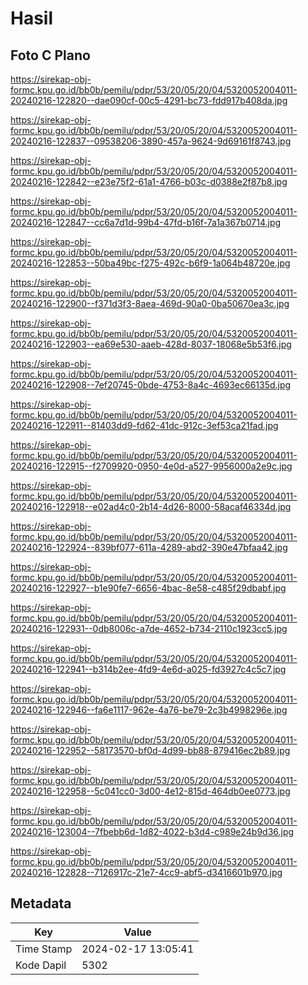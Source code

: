 # Hasil

## Foto C Plano

https://sirekap-obj-formc.kpu.go.id/bb0b/pemilu/pdpr/53/20/05/20/04/5320052004011-20240216-122820--dae090cf-00c5-4291-bc73-fdd917b408da.jpg

https://sirekap-obj-formc.kpu.go.id/bb0b/pemilu/pdpr/53/20/05/20/04/5320052004011-20240216-122837--09538206-3890-457a-9624-9d69161f8743.jpg

https://sirekap-obj-formc.kpu.go.id/bb0b/pemilu/pdpr/53/20/05/20/04/5320052004011-20240216-122842--e23e75f2-61a1-4766-b03c-d0388e2f87b8.jpg

https://sirekap-obj-formc.kpu.go.id/bb0b/pemilu/pdpr/53/20/05/20/04/5320052004011-20240216-122847--cc6a7d1d-99b4-47fd-b16f-7a1a367b0714.jpg

https://sirekap-obj-formc.kpu.go.id/bb0b/pemilu/pdpr/53/20/05/20/04/5320052004011-20240216-122853--50ba49bc-f275-492c-b6f9-1a064b48720e.jpg

https://sirekap-obj-formc.kpu.go.id/bb0b/pemilu/pdpr/53/20/05/20/04/5320052004011-20240216-122900--f371d3f3-8aea-469d-90a0-0ba50670ea3c.jpg

https://sirekap-obj-formc.kpu.go.id/bb0b/pemilu/pdpr/53/20/05/20/04/5320052004011-20240216-122903--ea69e530-aaeb-428d-8037-18068e5b53f6.jpg

https://sirekap-obj-formc.kpu.go.id/bb0b/pemilu/pdpr/53/20/05/20/04/5320052004011-20240216-122908--7ef20745-0bde-4753-8a4c-4693ec66135d.jpg

https://sirekap-obj-formc.kpu.go.id/bb0b/pemilu/pdpr/53/20/05/20/04/5320052004011-20240216-122911--81403dd9-fd62-41dc-912c-3ef53ca21fad.jpg

https://sirekap-obj-formc.kpu.go.id/bb0b/pemilu/pdpr/53/20/05/20/04/5320052004011-20240216-122915--f2709920-0950-4e0d-a527-9956000a2e9c.jpg

https://sirekap-obj-formc.kpu.go.id/bb0b/pemilu/pdpr/53/20/05/20/04/5320052004011-20240216-122918--e02ad4c0-2b14-4d26-8000-58acaf46334d.jpg

https://sirekap-obj-formc.kpu.go.id/bb0b/pemilu/pdpr/53/20/05/20/04/5320052004011-20240216-122924--839bf077-611a-4289-abd2-390e47bfaa42.jpg

https://sirekap-obj-formc.kpu.go.id/bb0b/pemilu/pdpr/53/20/05/20/04/5320052004011-20240216-122927--b1e90fe7-6656-4bac-8e58-c485f29dbabf.jpg

https://sirekap-obj-formc.kpu.go.id/bb0b/pemilu/pdpr/53/20/05/20/04/5320052004011-20240216-122931--0db8006c-a7de-4652-b734-2110c1923cc5.jpg

https://sirekap-obj-formc.kpu.go.id/bb0b/pemilu/pdpr/53/20/05/20/04/5320052004011-20240216-122941--b314b2ee-4fd9-4e6d-a025-fd3927c4c5c7.jpg

https://sirekap-obj-formc.kpu.go.id/bb0b/pemilu/pdpr/53/20/05/20/04/5320052004011-20240216-122946--fa6e1117-962e-4a76-be79-2c3b4998296e.jpg

https://sirekap-obj-formc.kpu.go.id/bb0b/pemilu/pdpr/53/20/05/20/04/5320052004011-20240216-122952--58173570-bf0d-4d99-bb88-879416ec2b89.jpg

https://sirekap-obj-formc.kpu.go.id/bb0b/pemilu/pdpr/53/20/05/20/04/5320052004011-20240216-122958--5c041cc0-3d00-4e12-815d-464db0ee0773.jpg

https://sirekap-obj-formc.kpu.go.id/bb0b/pemilu/pdpr/53/20/05/20/04/5320052004011-20240216-123004--7fbebb6d-1d82-4022-b3d4-c989e24b9d36.jpg

https://sirekap-obj-formc.kpu.go.id/bb0b/pemilu/pdpr/53/20/05/20/04/5320052004011-20240216-122828--7126917c-21e7-4cc9-abf5-d3416601b970.jpg


## Metadata

| Key        | Value               |
| ---------- | ------------------- |
| Time Stamp | 2024-02-17 13:05:41 |
| Kode Dapil | 5302                |



